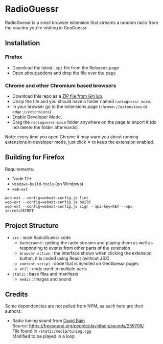 # RadioGuessr

RadioGuessr is a small browser extension that streams a random radio from the country you're visiting in GeoGuessr.

## Installation

### Firefox

- Download the latest `.xpi` file from the Releases page
- Open [about:addons](about:addons) and drop the file over the page

### Chrome and other Chromium based browsers

- Download this repo as a [ZIP file from GitHub](https://github.com/dzstara/radioguessr/archive/main.zip).
- Unzip the file and you should have a folder named `radioguessr-main`.
- In your browser go to the extensions page (`chrome://extensions` or `edge://extensions`).
- Enable Developer Mode.
- Drag the `radioguessr-main` folder anywhere on the page to import it (do not delete the folder afterwards).

Note: every time you open Chrome it may warn you about running extensions in developer mode, just click ✕ to keep the extension enabled.

## Building for Firefox

Requirements:

- Node 12+
- `windows-build-tools` (on Windows)
- `web-ext`

```
web-ext --config=webext-config.js lint
web-ext --config=webext-config.js build
web-ext --config=webext-config.js sign --api-key=KEY --api-secret=SECRET
```

## Project Structure

- `src` : main RadioGuessr code
  - `background` : getting the radio streams and playing them as well as responding to events from other parts of the extension
  - `browser-action` : the interface shown when clicking the extension button, it is coded using React (without JSX)
  - `content-script` : code that is injected on GeoGuessr pages
  - `util` : code used in multiple parts
- `static` : base files and manifests
  - `media` : images and sound

## Credits

Some dependencies are not pulled from NPM, as such here are their authors:

- Radio tuning sound from [David Bain](https://freesound.org/people/davidbain/)  
  Source: https://freesound.org/people/davidbain/sounds/259706/  
  File found in `/static/media/tuning.ogg`  
  Modified to be played in a loop
